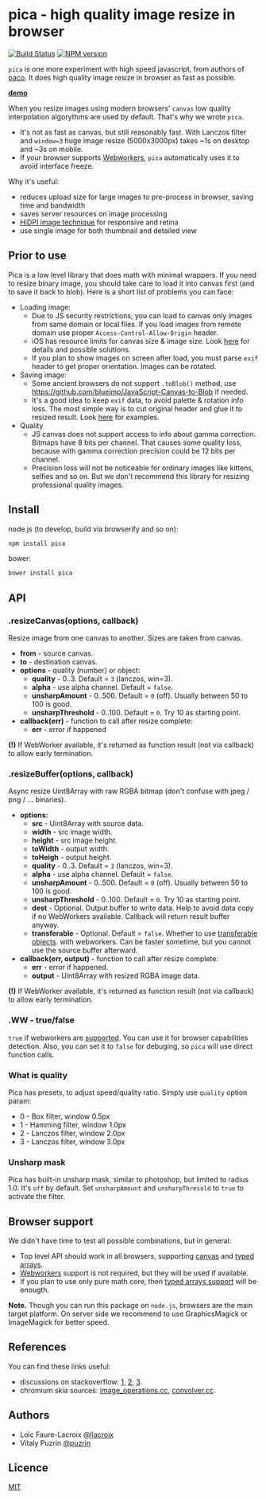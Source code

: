 pica - high quality image resize in browser
===========================================

[![Build Status](https://travis-ci.org/nodeca/pica.svg?branch=master)](https://travis-ci.org/nodeca/pica)
[![NPM version](https://img.shields.io/npm/v/pica.svg)](https://www.npmjs.org/package/pica)

`pica` is one more experiment with high speed javascript, from authors of
[paco](https://github.com/nodeca/pako). It does high quality image resize
in browser as fast as possible.

[__demo__](http://nodeca.github.io/pica/demo/)

When you resize images using modern browsers' `canvas`
low quality interpolation algorythms are used by default. That's why we wrote `pica`.

- It's not as fast as canvas, but still reasonably fast. With Lanczos filter and
  `window=3` huge image resize (5000x3000px) takes ~1s on desktop and ~3s on
  mobile.
- If your browser supports [Webworkers](http://caniuse.com/#feat=webworkers), `pica` automatically uses it to avoid
  interface freeze.

Why it's useful:

- reduces upload size for large images to pre-process in browser, saving time and bandwidth
- saves server resources on image processing
- [HiDPI image technique](http://www.html5rocks.com/en/mobile/high-dpi/#toc-tech-overview) for responsive and retina
- use single image for both thumbnail and detailed view


Prior to use
------------

Pica is a low level library that does math with minimal wrappers. If you need to
resize binary image, you should take care to load it into canvas first (and to
save it back to blob). Here is a short list of problems you can face:

- Loading image:
  - Due to JS security restrictions, you can load to canvas only images from same
    domain or local files. If you load images from remote domain use proper
    `Access-Control-Allow-Origin` header.
  - iOS has resource limits for canvas size & image size.
    Look [here](https://github.com/stomita/ios-imagefile-megapixel) for details and possible
    solutions.
  - If you plan to show images on screen after load, you must parse `exif` header
    to get proper orientation. Images can be rotated.
- Saving image:
  - Some ancient browsers do not support `.toBlob()` method, use
    https://github.com/blueimp/JavaScript-Canvas-to-Blob if needed.
  - It's a good idea to keep `exif` data, to avoid palette & rotation info
    loss. The most simple way is to cut original header and glue it to resized
    result. Look [here](https://github.com/nodeca/nodeca.users/blob/master/client/users/uploader/uploader.js)
    for examples.
- Quality
  - JS canvas does not support access to info about gamma correction. Bitmaps
    have 8 bits per channel. That causes some quality loss, because with gamma
    correction precision could be 12 bits per channel.
  - Precision loss will not be noticeable for ordinary images like kittens,
    selfies and so on. But we don't recommend this library for resizing professional quality images.


Install
-------

node.js (to develop, build via browserify and so on):

```bash
npm install pica
```

bower:

```bash
bower install pica
```


API
---

### .resizeCanvas(options, callback)

Resize image from one canvas to another. Sizes are taken from canvas.

- __from__ - source canvas.
- __to__ - destination canvas.
- __options__ - quality (number) or object:
  - __quality__ - 0..3. Default = `3` (lanczos, win=3).
  - __alpha__ - use alpha channel. Default = `false`.
  - __unsharpAmount__ - 0..500. Default = `0` (off). Usually between 50 to 100 is good.
  - __unsharpThreshold__ - 0..100. Default = `0`. Try 10 as starting point.
- __callback(err)__ - function to call after resize complete:
  - __err__ - error if happened

__(!)__ If WebWorker available, it's returned as function result (not via
  callback) to allow early termination.


### .resizeBuffer(options, callback)

Async resize Uint8Array with raw RGBA bitmap (don't confuse with jpeg / png  / ...
binaries).

- __options:__
  - __src__ - Uint8Array with source data.
  - __width__ - src image width.
  - __height__ - src image height.
  - __toWidth__ - output width.
  - __toHeigh__ - output height.
  - __quality__ - 0..3. Default = `3` (lanczos, win=3).
  - __alpha__ - use alpha channel. Default = `false`.
  - __unsharpAmount__ - 0..500. Default = `0` (off). Usually between 50 to 100 is good.
  - __unsharpThreshold__ - 0..100. Default = `0`. Try 10 as starting point.
  - __dest__ - Optional. Output buffer to write data. Help to avoid data copy
    if no WebWorkers available. Callback will return result buffer anyway.
  - __transferable__ - Optional. Default = `false`. Whether to use
    [transferable objects](http://updates.html5rocks.com/2011/12/Transferable-Objects-Lightning-Fast).
    with webworkers. Can be faster sometime, but you cannot use the source buffer afterward.
- __callback(err, output)__ - function to call after resize complete:
  - __err__ - error if happened.
  - __output__ - Uint8Array with resized RGBA image data.

__(!)__ If WebWorker available, it's returned as function result (not via
  callback) to allow early termination.


### .WW - true/false

`true` if webworkers are [supported](http://caniuse.com/#feat=webworkers).  You can use it for 
browser capabilities detection.
Also, you can set it to `false` for debuging, so `pica` will use direct function calls.


### What is quality

Pica has presets, to adjust speed/quality ratio. Simply use `quality` option param:

- 0 - Box filter, window 0.5px
- 1 - Hamming filter, window 1.0px
- 2 - Lanczos filter, window 2.0px
- 3 - Lanczos filter, window 3.0px


### Unsharp mask

Pica has built-in unsharp mask, similar to photoshop, but limited to
radius 1.0. It's `off` by default. Set `unsharpAmount` and `unsharpThresold`
to `true` to activate the filter.


Browser support
----------------

We didn't have time to test all possible combinations, but in general:

- Top level API should work in all browsers, supporting [canvas](http://caniuse.com/#feat=canvas)
  and [typed arrays](http://caniuse.com/#feat=typedarrays).
- [Webworkers](http://caniuse.com/#feat=webworkers) support is not required, but they will be used if available.
- If you plan to use only pure math core, then [typed arrays support](http://caniuse.com/#feat=typedarrays)
  will be enougth.

__Note.__ Though you can run this package on `node.js`, browsers are the main target platform.
On server side we recommend to use GraphicsMagick or ImageMagick for better speed.


References
----------

You can find these links useful:

- discussions on stackoverflow:
  [1](http://stackoverflow.com/questions/943781/),
  [2](http://stackoverflow.com/questions/18922880/),
  [3](http://stackoverflow.com/questions/2303690/).
- chromium skia sources:
  [image_operations.cc](http://src.chromium.org/svn/trunk/src/skia/ext/image_operations.cc),
  [convolver.cc](http://src.chromium.org/svn/trunk/src/skia/ext/convolver.cc).


Authors
-------

- Loïc Faure-Lacroix [@llacroix](https://github.com/llacroix)
- Vitaly Puzrin [@puzrin](https://github.com/puzrin)


Licence
-------

[MIT](https://github.com/nodeca/pica/blob/master/LICENSE)
